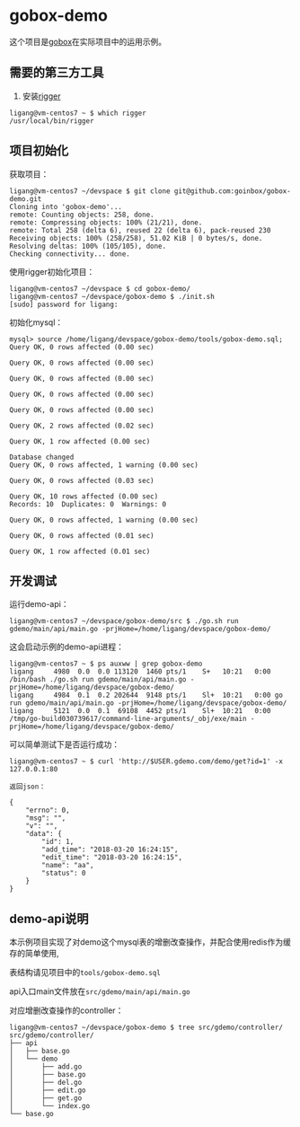 # gobox-demo

这个项目是[gobox](https://github.com/goinbox)在实际项目中的运用示例。

## 需要的第三方工具

1. 安装[rigger](https://github.com/ligang1109/rigger)

```
ligang@vm-centos7 ~ $ which rigger
/usr/local/bin/rigger
```

## 项目初始化

获取项目：

```
ligang@vm-centos7 ~/devspace $ git clone git@github.com:goinbox/gobox-demo.git
Cloning into 'gobox-demo'...
remote: Counting objects: 258, done.
remote: Compressing objects: 100% (21/21), done.
remote: Total 258 (delta 6), reused 22 (delta 6), pack-reused 230
Receiving objects: 100% (258/258), 51.02 KiB | 0 bytes/s, done.
Resolving deltas: 100% (105/105), done.
Checking connectivity... done.
```

使用rigger初始化项目：

```
ligang@vm-centos7 ~/devspace $ cd gobox-demo/
ligang@vm-centos7 ~/devspace/gobox-demo $ ./init.sh 
[sudo] password for ligang:
```

初始化mysql：

```
mysql> source /home/ligang/devspace/gobox-demo/tools/gobox-demo.sql;
Query OK, 0 rows affected (0.00 sec)

Query OK, 0 rows affected (0.00 sec)

Query OK, 0 rows affected (0.00 sec)

Query OK, 0 rows affected (0.00 sec)

Query OK, 0 rows affected (0.00 sec)

Query OK, 2 rows affected (0.02 sec)

Query OK, 1 row affected (0.00 sec)

Database changed
Query OK, 0 rows affected, 1 warning (0.00 sec)

Query OK, 0 rows affected (0.03 sec)

Query OK, 10 rows affected (0.00 sec)
Records: 10  Duplicates: 0  Warnings: 0

Query OK, 0 rows affected, 1 warning (0.00 sec)

Query OK, 0 rows affected (0.01 sec)

Query OK, 1 row affected (0.01 sec)
```

## 开发调试

运行demo-api：

```
ligang@vm-centos7 ~/devspace/gobox-demo/src $ ./go.sh run gdemo/main/api/main.go -prjHome=/home/ligang/devspace/gobox-demo/
```

这会启动示例的demo-api进程：

```
ligang@vm-centos7 ~ $ ps auxww | grep gobox-demo
ligang     4980  0.0  0.0 113120  1460 pts/1    S+   10:21   0:00 /bin/bash ./go.sh run gdemo/main/api/main.go -prjHome=/home/ligang/devspace/gobox-demo/
ligang     4984  0.1  0.2 202644  9148 pts/1    Sl+  10:21   0:00 go run gdemo/main/api/main.go -prjHome=/home/ligang/devspace/gobox-demo/
ligang     5121  0.0  0.1  69108  4452 pts/1    Sl+  10:21   0:00 /tmp/go-build030739617/command-line-arguments/_obj/exe/main -prjHome=/home/ligang/devspace/gobox-demo/
```

可以简单测试下是否运行成功：

```
ligang@vm-centos7 ~ $ curl 'http://$USER.gdemo.com/demo/get?id=1' -x 127.0.0.1:80

返回json：

{
    "errno": 0, 
    "msg": "", 
    "v": "", 
    "data": {
        "id": 1, 
        "add_time": "2018-03-20 16:24:15", 
        "edit_time": "2018-03-20 16:24:15", 
        "name": "aa", 
        "status": 0
    }
}
```

## demo-api说明

本示例项目实现了对demo这个mysql表的增删改查操作，并配合使用redis作为缓存的简单使用, 

表结构请见项目中的`tools/gobox-demo.sql`

api入口main文件放在`src/gdemo/main/api/main.go`

对应增删改查操作的controller：

```
ligang@vm-centos7 ~/devspace/gobox-demo $ tree src/gdemo/controller/
src/gdemo/controller/
├── api
│   ├── base.go
│   └── demo
│       ├── add.go
│       ├── base.go
│       ├── del.go
│       ├── edit.go
│       ├── get.go
│       └── index.go
└── base.go
```

